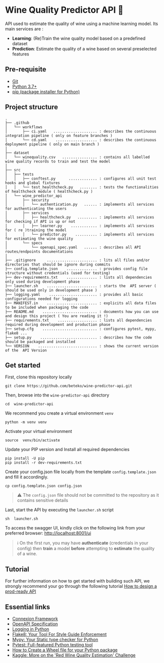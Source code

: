 # Wine Quality Predictor API :wine_glass:

API used to estimate the quality of wine using a machine learning model. Its main services are :

 - **Learning**: (Re)Train the wine quality model based on a predefined dataset 
 - **Prediction**: Estimate the quality of a wine based on several preselected features


## Pre-requisite 

- [Git](https://git-scm.com/book/fr/v2/D%C3%A9marrage-rapide-Installation-de-Git)
- [Python 3.7+](https://www.python.org/downloads/)
- [pip (package installer for Python)](https://pip.pypa.io/en/stable/installation/) 


## Project structure

```
.
├── .github
│   └── workflows
│       ├── ci.yaml   .................... : describes the continuous integration pipeline ( only on feature branches )
│       └── cd.yaml    ................... : describes the continuous deployment pipeline ( only on main branch )
│   
├── dataset
│   └── winequality.csv   ................ : contains all labelled wine quality records to train and test the model
│
├── src
│   ├── tests
│   │   ├── conftest.py      ............. : configures all unit test hooks and global fixtures 
│   │   └── test_healthcheck.py   ........ : tests the functionalities of healthcheck module ( healthcheck.py )
│   └── wine_predictor_api
│       ├── security
│       │   └── authentication.py   ...... : implements all services for authenticating the users
│       ├── services
│       │   ├── healthcheck.py   ......... : implements all services for checking if API is up or not 
│       │   ├── learner.py    ............ : implements all services for ( re )training the model
│       │   └── predictor.py    .......... : implements all services for estimating the wine quality 
│       └── specs
│           └── openapi_spec.yaml   ...... : describes all API routes/endpoints documentations 
│ 
├── .gitignore     ....................... : lits all files and/or directories that should be ignore during commits
├── config.template.json    .............. : provides config file structure without credentials (used for testing)
├── dev-requirements.txt    .............. : lists all dependencies only used during development phase
├── launcher.sh    ....................... : starts the  API server ( should be used only in development phase ) 
├── logging.yaml    ...................... : provides all basic configurations needed for logging
├── MANIFEST.in    ....................... : explicits all data files to be included when packaging the code
├── README.md    ......................... : documents how you can use and design this project ( You are reading it !)
├── requirements.txt    .................. : lists all dependencies required during development and production phase
├── setup.cfg    ......................... : configures pytest, mypy, flake8 ... 
├── setup.py    .......................... : describes how the code should be packaged and installed 
└── VERSION    ........................... : shows the current version of the  API Version

```

## Get started  


First, clone this repository locally 

```shell
git clone https://github.com/beteko/wine-predictor-api.git
```

Then, browse into the `wine-predictor-api` directory 


```shell
cd  wine-predictor-api
```

We recommend you create a virtual environment  `venv` 


```shell
python -m venv venv
```

Activate your virtual environment 

```shell
source  venv/bin/activate
```


Update your PIP version and Install all required dependencies 
```shell
pip install -U pip
pip install -r dev-requirements.txt
```

Create your config.json file locally from the template `config.template.json` and fill it accordingly. 
```shell
cp config.template.json config.json
```

> :warning: The `config.json` file should not be committed to the repository as it contains sensitive details


Last, start the API by executing the  `launcher.sh` script
```shell
sh  launcher.sh
```

To access the swagger UI, kindly click on the following link from your preferred browser: [http://localhost:8001/ui](http://localhost:8001/ui)


> :information_source: On the first run, you may have **authenticate** (credentials in your config) then  **train** a model **before** attempting to **estimate** the quality of a wine.



## Tutorial


For further information on how to get started with building such API, we strongly recommend your go through the following tutorial  [How to design a prod-ready API](https://github.com/beteko/tutorials-design-prod-ready-apis/blob/main/README.md) 


## Essential links


- [Connexion Framework](https://github.com/spec-first/connexion)
- [OpenAPI Specification](https://swagger.io/specification/)
- [Logging in Python](https://realpython.com/python-logging/)
- [Flake8: Your Tool For Style Guide Enforcement](https://flake8.pycqa.org/en/latest/)
- [Mypy: Your Static type checker for Python](https://mypy.readthedocs.io/en/stable/)
- [Pytest: Full-featured Python testing tool](https://docs.pytest.org/en/7.2.x/)
- [How to Create a Wheel file for your Python package](https://www.realpythonproject.com/how-to-create-a-wheel-file-for-your-python-package-and-import-it-in-another-project/)
- [Kaggle: More on the 'Red Wine Quality Estimation' Challenge](https://www.kaggle.com/datasets/uciml/red-wine-quality-cortez-et-al-2009)